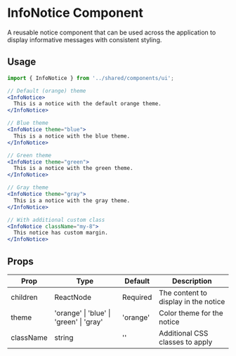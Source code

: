 # InfoNotice Component

A reusable notice component that can be used across the application to display informative messages with consistent styling.

## Usage

```jsx
import { InfoNotice } from '../shared/components/ui';

// Default (orange) theme
<InfoNotice>
  This is a notice with the default orange theme.
</InfoNotice>

// Blue theme
<InfoNotice theme="blue">
  This is a notice with the blue theme.
</InfoNotice>

// Green theme
<InfoNotice theme="green">
  This is a notice with the green theme.
</InfoNotice>

// Gray theme
<InfoNotice theme="gray">
  This is a notice with the gray theme.
</InfoNotice>

// With additional custom class
<InfoNotice className="my-8">
  This notice has custom margin.
</InfoNotice>
```

## Props

| Prop | Type | Default | Description |
|------|------|---------|-------------|
| children | ReactNode | Required | The content to display in the notice |
| theme | 'orange' \| 'blue' \| 'green' \| 'gray' | 'orange' | Color theme for the notice |
| className | string | '' | Additional CSS classes to apply | 